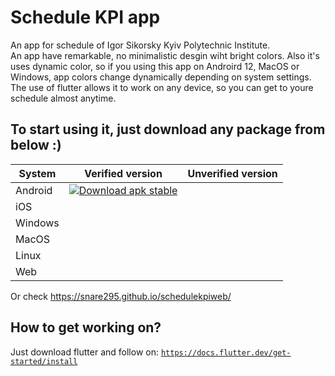 # Schedule KPI app
An app for schedule of Igor Sikorsky Kyiv Polytechnic Institute.<br>
An app have remarkable, no minimalistic desgin wiht bright colors. Also it's uses dynamic color, so if you using this app on Androird 12, MacOS or Windows, app colors change dynamically depending on system settings.<br>
The use of flutter allows it to work on any device, so you can get to youre schedule almost anytime.
## To start using it, just download any package from below :)

| System | Verified version | Unverified version|
| --- | --- | --- |
| Android | [![Download apk stable](https://custom-icon-badges.herokuapp.com/badge/-Download-blue?style=for-the-badge&logo=download&logoColor=white "Download zip")](https://github.com/Snare295/ScheduleApp_KPI/raw/main/package_builds/verified/beta_v0.2.0b.apk) 
| iOS |
| Windows |
| MacOS |
| Linux |
| Web |

Or check https://snare295.github.io/schedulekpiweb/
## How to get working on?
Just download flutter and follow on: <code>https://docs.flutter.dev/get-started/install</code><br>
